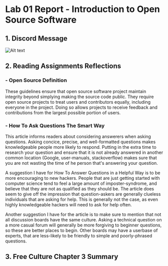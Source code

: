 # Lab 01 Report - Introduction to Open Source Software

## 1. Discord Message

![Alt text](https://i.gyazo.com/8e409d779878a5b6c842a4c3da08203e.png)

## 2. Reading Assignments Reflections

### - Open Source Definition
These guidelines ensure that open source software project maintain integrity beyond simplying making the source code public. They require open source projects to treat users and contributors equally, including everyone in the project. Doing so allows projects to receive feedback and contributions from the largest possible portion of users.

### - How To Ask Questions The Smart Way
This article informs readers about considering answerers when asking questions. Asking concice, precise, and well-formatted questions makes knowledgeable people more likely to respond. Putting in the extra time to research your question and ensure that it is not already answered in another common location (Google, user-manuals, stackoverflow) makes sure that you are not wasting the time of he person that's answering your question.

A suggestion I have for How To Answer Questions in a Helpful Way is to be more encouraging to new hackers. People that are just getting started with computer science tend to feel a large amount of imposter-syndrome, and believe that they are not as qualified as they should be. The article does seem to give off the impression that question-askers are generally clueless individuals that are asking for help. This is generally not the case, as even highly knowledgeable hackers will need to ask for help often.

Another suggestion I have for the article is to make sure to mention that not all discussion boards have the same culture. Asking a technical question on a more casual forum will generally be more forgiving to beginner questions, so these are better places to begin. Other boards may have a userbase of experts, that are less-likely to be friendly to simple and poorly-phrased questions. 

## 3. Free Culture Chapter 3 Summary


